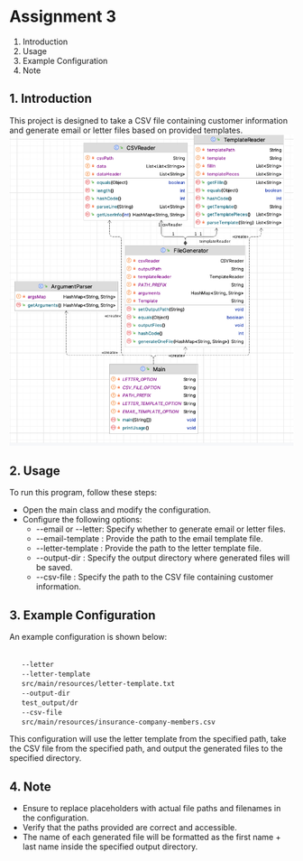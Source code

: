 # Assignment 3

1. Introduction
2. Usage
3. Example Configuration
4. Note

## 1. Introduction
This project is designed to take a CSV file containing customer information and generate email or letter files based on provided templates.
![UML](HW3_PROBLEM1.png)


## 2. Usage
To run this program, follow these steps:
- Open the main class and modify the configuration.
- Configure the following options:
  - --email or --letter: Specify whether to generate email or letter files.
  - --email-template <file>: Provide the path to the email template file.
  - --letter-template <file>: Provide the path to the letter template file.
  - --output-dir <path>: Specify the output directory where generated files will be saved.
  - --csv-file <path>: Specify the path to the CSV file containing customer information.

## 3. Example Configuration
An example configuration is shown below:

<code>
   --letter
   --letter-template
   src/main/resources/letter-template.txt
   --output-dir
   test_output/dr
   --csv-file
   src/main/resources/insurance-company-members.csv</code>

This configuration will use the letter template from the specified path, take the CSV file from the specified path, and output the generated files to the specified directory.

## 4. Note
- Ensure to replace placeholders with actual file paths and filenames in the configuration.
- Verify that the paths provided are correct and accessible.
- The name of each generated file will be formatted as the first name + last name inside the specified output directory.






